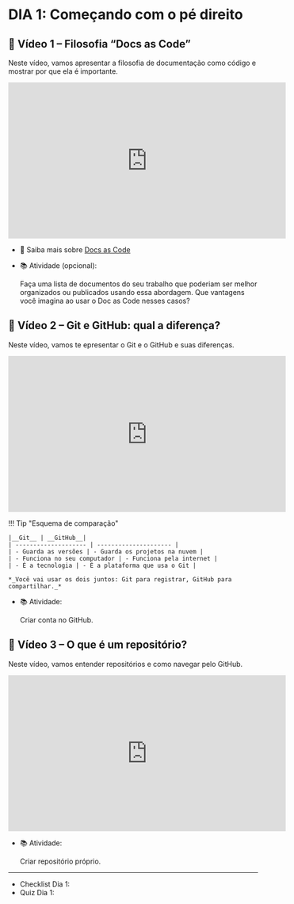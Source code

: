 # DIA 1: Começando com o pé direito

## 🎥 Vídeo 1 – Filosofia “Docs as Code”

Neste vídeo, vamos apresentar a filosofia de documentação como código e mostrar por que ela é importante.

<iframe width="560" height="315" src="https://www.youtube.com/embed/6eqhA2mSYUw?si=rmtV5QvsbpwQBP3f" title="YouTube video player" frameborder="0" allow="accelerometer; autoplay; clipboard-write; encrypted-media; gyroscope; picture-in-picture; web-share" referrerpolicy="strict-origin-when-cross-origin" allowfullscreen></iframe>

- :link: Saiba mais sobre [Docs as Code](https://www.writethedocs.org/guide/docs-as-code/)
- 📚 Atividade (opcional):

    Faça uma lista de documentos do seu trabalho que poderiam ser melhor organizados ou publicados usando essa abordagem. Que vantagens você imagina ao usar o Doc as Code nesses casos?

## 🎥 Vídeo 2 – Git e GitHub: qual a diferença?

Neste vídeo, vamos te epresentar o Git e o GitHub e suas diferenças.

<iframe width="560" height="315" src="https://www.youtube.com/embed/XUpwmoOENCE?si=kH4HGNOLU_QnNw9m" title="YouTube video player" frameborder="0" allow="accelerometer; autoplay; clipboard-write; encrypted-media; gyroscope; picture-in-picture; web-share" referrerpolicy="strict-origin-when-cross-origin" allowfullscreen></iframe>

!!! Tip "Esquema de comparação"

    |__Git__ | __GitHub__|
    | -------------------- | --------------------- |
    | - Guarda as versões | - Guarda os projetos na nuvem |
    | - Funciona no seu computador | - Funciona pela internet |
    | - É a tecnologia | - É a plataforma que usa o Git |

    *_Você vai usar os dois juntos: Git para registrar, GitHub para compartilhar._*


- 📚 Atividade: 
    
    Criar conta no GitHub.

## 🎥 Vídeo 3 – O que é um repositório?

Neste vídeo, vamos entender repositórios e como navegar pelo GitHub.

<iframe width="560" height="315" src="https://www.youtube.com/embed/p3cy-1Gw4kA?si=OF66r9HfNDe_w8vg" title="YouTube video player" frameborder="0" allow="accelerometer; autoplay; clipboard-write; encrypted-media; gyroscope; picture-in-picture; web-share" referrerpolicy="strict-origin-when-cross-origin" allowfullscreen></iframe>

- 📚 Atividade:
    
    Criar repositório próprio.

__________
 - Checklist Dia 1:
 - Quiz Dia 1: